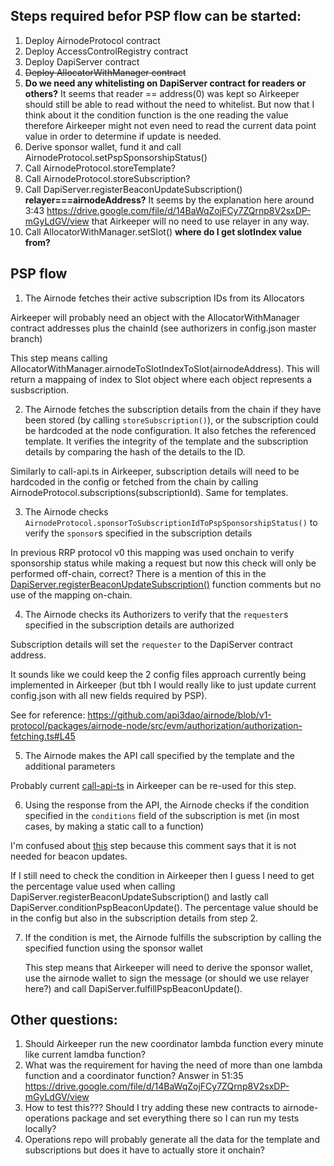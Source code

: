 ## Steps required befor PSP flow can be started:

1. Deploy AirnodeProtocol contract
1. Deploy AccessControlRegistry contract
1. Deploy DapiServer contract
1. ~~Deploy AllocatorWithManager contract~~
1. **Do we need any whitelisting on DapiServer contract for readers or others?** It seems that reader == address(0) was
   kept so Airkeeper should still be able to read without the need to whitelist. But now that I think about it the
   condition function is the one reading the value therefore Airkeeper might not even need to read the current data
   point value in order to determine if update is needed.
1. Derive sponsor wallet, fund it and call AirnodeProtocol.setPspSponsorshipStatus()
1. Call AirnodeProtocol.storeTemplate?
1. Call AirnodeProtocol.storeSubscription?
1. Call DapiServer.registerBeaconUpdateSubscription() **relayer===airnodeAddress?** It seems by the explanation here
   around 3:43 https://drive.google.com/file/d/14BaWqZojFCy7ZQrnp8V2sxDP-mGyLdGV/view that Airkeeper will no need to use
   relayer in any way.
1. Call AllocatorWithManager.setSlot() **where do I get slotIndex value from?**

## PSP flow

1. The Airnode fetches their active subscription IDs from its Allocators

Airkeeper will probably need an object with the AllocatorWithManager contract addresses plus the chainId (see
authorizers in config.json master branch)

This step means calling AllocatorWithManager.airnodeToSlotIndexToSlot(airnodeAddress). This will return a mappaing of
index to Slot object where each object represents a susbscription.

2. The Airnode fetches the subscription details from the chain if they have been stored (by calling
   `storeSubscription()`), or the subscription could be hardcoded at the node configuration. It also fetches the
   referenced template. It verifies the integrity of the template and the subscription details by comparing the hash of
   the details to the ID.

Similarly to call-api.ts in Airkeeper, subscription details will need to be hardcoded in the config or fetched from the
chain by calling AirnodeProtocol.subscriptions(subscriptionId). Same for templates.

3. The Airnode checks `AirnodeProtocol.sponsorToSubscriptionIdToPspSponsorshipStatus()` to verify the `sponsor`s
   specified in the subscription details

In previous RRP protocol v0 this mapping was used onchain to verify sponsorship status while making a request but now
this check will only be performed off-chain, correct? There is a mention of this in the
[DapiServer.registerBeaconUpdateSubscription()](https://github.com/api3dao/airnode/blob/v1-protocol/packages/airnode-protocol-v1/contracts/dapis/DapiServer.sol#L250-L252)
function comments but no use of the mapping on-chain.

4. The Airnode checks its Authorizers to verify that the `requester`s specified in the subscription details are
   authorized

Subscription details will set the `requester` to the DapiServer contract address.

It sounds like we could keep the 2 config files approach currently being implemented in Airkeeper (but tbh I would
really like to just update current config.json with all new fields required by PSP).

See for reference:
https://github.com/api3dao/airnode/blob/v1-protocol/packages/airnode-node/src/evm/authorization/authorization-fetching.ts#L45

5. The Airnode makes the API call specified by the template and the additional parameters

Probably current [call-api-ts](https://github.com/api3dao/airkeeper/blob/main/src/api/call-api.ts) in Airkeeper can be
re-used for this step.

6. Using the response from the API, the Airnode checks if the condition specified in the `conditions` field of the
   subscription is met (in most cases, by making a static call to a function)

I'm confused about
[this](https://github.com/api3dao/airnode/blob/v1-protocol/packages/airnode-protocol-v1/contracts/dapis/DapiServer.sol#L20-L23)
step because this comment says that it is not needed for beacon updates.

If I still need to check the condition in Airkeeper then I guess I need to get the percentage value used when calling
DapiServer.registerBeaconUpdateSubscription() and lastly call DapiServer.conditionPspBeaconUpdate(). The percentage
value should be in the config but also in the subscription details from step 2.

7. If the condition is met, the Airnode fulfills the subscription by calling the specified function using the sponsor
   wallet

   This step means that Airkeeper will need to derive the sponsor wallet, use the airnode wallet to sign the message (or
   should we use relayer here?) and call DapiServer.fulfillPspBeaconUpdate().

## Other questions:

1. Should Airkeeper run the new coordinator lambda function every minute like current lamdba function?
1. What was the requirement for having the need of more than one lambda function and a coordinator function? Answer in
   51:35 https://drive.google.com/file/d/14BaWqZojFCy7ZQrnp8V2sxDP-mGyLdGV/view
1. How to test this??? Should I try adding these new contracts to airnode-operations package and set everything there so
   I can run my tests locally?
1. Operations repo will probably generate all the data for the template and subscriptions but does it have to actually
   store it onchain?

